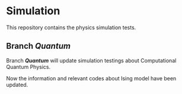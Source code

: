 # Simulation
This repository contains the physics simulation tests.

## Branch *Quantum*
Branch ***Quantum*** will update simulation testings about Computational Quantum Physics.

Now the information and relevant codes about Ising model have been updated.
